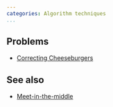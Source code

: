 ```yaml
---
categories: Algorithm techniques
...
```


## Problems
- [Correcting Cheeseburgers](http://gcpc.nwerc.eu/problemset_2016.pdf)

## See also
- [Meet-in-the-middle]()

